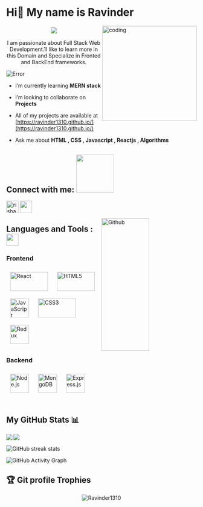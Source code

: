 <h1>Hi👋 My name is Ravinder</h1>
<img align="right" alt="coding" width="250" src="https://www.lambdatest.com/resources/images/news24.gif"/>
 <h3 align="center">
  <a href="https://github.com/DenverCoder1/readme-typing-svg">
    <img src="https://readme-typing-svg.demolab.com/?lines=hi! I am Ravinder Kumar 🏽; I am a Full-stack%20web%20developer 🏻‍💻; interested in Web Browsing🏃‍♂️♂️;Curious%20to%20learn%20new%20things !&font=Fira%20Code&center=true&width=440&height=45&color=#57bcf7&vCenter=true&size=22&pause=1000"></a>
</h3>
 
  <div align="center">
 <p>I am passionate about Full Stack Web Development.1I like to learn more in this Domain and Specialize in Fronted and BackEnd frameworks.</p>
</div>

<p align="left"> <img src="https://komarev.com/ghpvc/?username=Ravinder1310&label=Profile%20views&color=0e75b6&style=flat" alt="Error" /> </p>

-  I’m currently learning **MERN stack**

-  I’m looking to collaborate on **Projects**

-  All of my projects are available at [https://ravinder1310.github.io/](https://ravinder1310.github.io/)

-  Ask me about **HTML , CSS , Javascript , Reactjs , Algorithms**

<h2 align="left">Connect with me: <img src='https://raw.githubusercontent.com/ShahriarShafin/ShahriarShafin/main/Assets/handshake.gif' width="100px"></h2>
<p align="left">

<a href="https://www.linkedin.com/in/ravinder-kumar-958a55233/"><img align="center" src="https://img.icons8.com/color/344/linkedin-circled--v1.png" alt="rishav-neogi" height="32" width="32" /></a>
<a href = 'https://github.com/Ravinder1310'> <img width = '32px' align= 'center' src="https://img.icons8.com/ios-glyphs/344/github.png"/></a> 

</p>
<img height="350px" width="50%" align="right" alt="Github" src="https://media2.giphy.com/media/USV0ym3bVWQJJmNu3N/giphy.gif?cid=ecf05e47asx2dkn919in2u9b1xhp4k76bry675iuvdsw944w&rid=giphy.gif&ct=g" />
<h2 align="left">Languages and Tools :  <img src = "https://media2.giphy.com/media/QssGEmpkyEOhBCb7e1/giphy.gif?cid=ecf05e47a0n3gi1bfqntqmob8g9aid1oyj2wr3ds3mg700bl&rid=giphy.gif" width = 32px></h2>

### Frontend  
<div >  
<a href="https://reactjs.org/"><img style="margin: 10px" width="100px" src="https://profilinator.rishav.dev/skills-assets/react-original-wordmark.svg" alt="React" height="50" /></a>  
<img style="margin: 10px" width="100px" src="https://profilinator.rishav.dev/skills-assets/html5-original-wordmark.svg" alt="HTML5" height="50" />
<a href="https://www.javascript.com/"><img style="margin: 10px" src="https://profilinator.rishav.dev/skills-assets/javascript-original.svg" alt="JavaScript" height="50" /></a> 
<img style="margin: 10px" width="100px" src="https://profilinator.rishav.dev/skills-assets/css3-original-wordmark.svg" alt="CSS3" height="50" />
<a href="https://redux.js.org/" width="100px" target="_blank"><img style="margin: 10px" src="https://profilinator.rishav.dev/skills-assets/redux-original.svg" alt="Redux" height="50" /></a>  
</div>

</td><td valign="top" width="33%">

### Backend  
<div>  
<a href="https://nodejs.org/" target="_blank"><img style="margin: 10px" src="https://profilinator.rishav.dev/skills-assets/nodejs-original-wordmark.svg" alt="Node.js" height="50" /></a>  
<a href="https://www.mongodb.com/" target="_blank"><img style="margin: 10px" src="https://profilinator.rishav.dev/skills-assets/mongodb-original-wordmark.svg" alt="MongoDB" height="50" /></a>  
<a href="https://expressjs.com/" target="_blank"><img style="margin: 10px" src="https://tse2.mm.bing.net/th?id=OIP.kBxg9sgrdgykToNuv4XcWAHaEH&pid=Api&P=0" alt="Express.js" height="50" /></a>  
</div>
<br>


## My GitHub Stats 📊

 <img align="center" src="https://github-stats-alpha.vercel.app/api?username=Ravinder1310" />
  <img align="left" src="https://github-readme-stats-git-masterrstaa-rickstaa.vercel.app/api/top-langs/?username=Ravinder1310" />


![GitHub streak stats](https://github-readme-streak-stats.herokuapp.com/?user=Ravinder1310)

![GitHub Activity Graph](https://activity-graph.herokuapp.com/graph?username=Ravinder1310)
  
  ## :trophy: Git profile Trophies

<p align="center"> <a href="https://github.com/ryo-ma/github-profile-trophy"></a><img src="https://github-profile-trophy.vercel.app/?username=Ravinder1310&layout=compact&theme=algolia" alt="Ravinder1310" /> </p>
